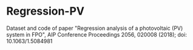 # Regression-PV
Dataset and code of paper "Regression analysis of a photovoltaic (PV) system in FPO", AIP Conference Proceedings 2056, 020008 (2018); doi: 10.1063/1.5084981
